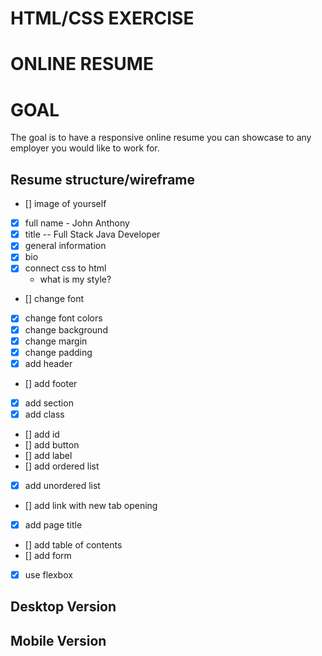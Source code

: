 # **HTML/CSS EXERCISE**

# ONLINE RESUME

<p>
<h1>GOAL</h1>
The goal is to have a responsive online resume you can showcase to any employer you would like to work for.
</p>

## Resume structure/wireframe

- [] image of yourself
- [x] full name - John Anthony
- [x] title -- Full Stack Java Developer
- [x] general information
- [x] bio
- [x] connect css to html
  - what is my style?
- [] change font
- [x] change font colors
- [x] change background
- [x] change margin
- [x] change padding
- [x] add header
- [] add footer
- [x] add section
- [x] add class
- [] add id
- [] add button
- [] add label
- [] add ordered list
- [x] add unordered list
- [] add link with new tab opening
- [x] add page title
- [] add table of contents
- [] add form
- [x] use flexbox

## Desktop Version

## Mobile Version

